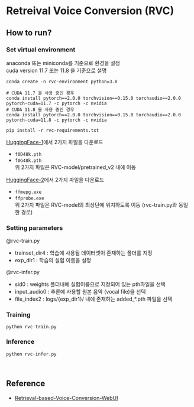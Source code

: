 # Retreival Voice Conversion (RVC)

## How to run?

### Set virtual environment
anaconda 또는 miniconda를 기준으로 환경을 설정  
cuda version 11.7 또는 11.8 을 기준으로 설명

```commandline
conda create -n rvc-environment python=3.8

# CUDA 11.7 을 사용 중인 경우
conda install pytorch==2.0.0 torchvision==0.15.0 torchaudio==2.0.0 pytorch-cuda=11.7 -c pytorch -c nvidia
# CUDA 11.8 을 사용 중인 경우
conda install pytorch==2.0.0 torchvision==0.15.0 torchaudio==2.0.0 pytorch-cuda=11.8 -c pytorch -c nvidia

pip install -r rvc-requirements.txt
```

[HuggingFace-1](https://huggingface.co/lj1995/VoiceConversionWebUI/tree/main/pretrained_v2)에서 2가지 파일을 다운로드
- `f0D48k.pth`
- `f0G48k.pth`  
위 2가지 파일은 RVC-model/pretrained_v2 내에 이동

[HuggingFace-2](https://huggingface.co/lj1995/VoiceConversionWebUI/tree/main)에서 2가지 파일을 다운로드
- `ffmepg.exe`
- `ffprobe.exe`  
위 2가지 파일은 RVC-model의 최상단에 위치하도록 이동 (rvc-train.py와 동일한 경로)



### Setting parameters

@rvc-train.py  
- trainset_dir4 : 학습에 사용될 데이터셋이 존재하는 폴더를 지정
- exp_dir1 : 학습의 실험 이름을 설정


@rvc-infer.py
- sid0 : weights 폴더내에 실험이름으로 지정되어 있는 pth파일을 선택
- input_audio0 : 추론에 사용할 원본 음악 (vocal file)을 선택
- file_index2 : logs/{exp_dir1}/ 내에 존재하는 added_*.pth 파일을 선택

### Training
```commandline
python rvc-train.py
```

### Inference
```commandline
python rvc-infer.py
```

<br/>

## Reference

- [Retrieval-based-Voice-Conversion-WebUI](https://github.com/RVC-Project/Retrieval-based-Voice-Conversion-WebUI)
